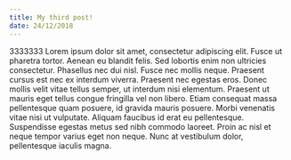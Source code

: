```yaml
---
title: My third post!
date: 24/12/2018
---
```


3333333 Lorem ipsum dolor sit amet, consectetur adipiscing elit. Fusce ut pharetra tortor. Aenean eu blandit felis. Sed lobortis enim non ultricies consectetur. Phasellus nec dui nisl. Fusce nec mollis neque. Praesent cursus est nec ex interdum viverra. Praesent nec egestas eros. Donec mollis velit vitae tellus semper, ut interdum nisi elementum. Praesent ut mauris eget tellus congue fringilla vel non libero. Etiam consequat massa pellentesque quam posuere, id gravida mauris posuere. Morbi venenatis vitae nisi ut vulputate. Aliquam faucibus id erat eu pellentesque. Suspendisse egestas metus sed nibh commodo laoreet. Proin ac nisl et neque tempor varius eget non neque. Nunc at vestibulum dolor, pellentesque iaculis magna.